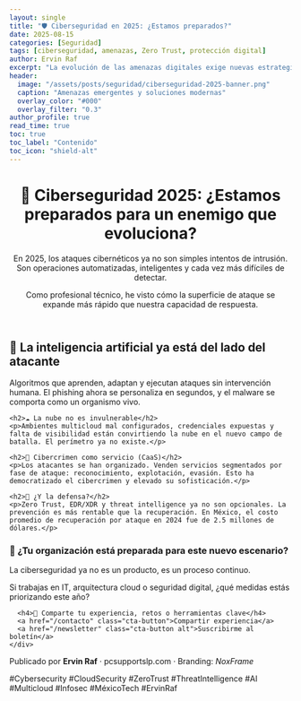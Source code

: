```yaml
---
layout: single
title: "🛡️ Ciberseguridad en 2025: ¿Estamos preparados?"
date: 2025-08-15
categories: [Seguridad]
tags: [ciberseguridad, amenazas, Zero Trust, protección digital]
author: Ervin Raf
excerpt: "La evolución de las amenazas digitales exige nuevas estrategias. Descubre cómo el enfoque Zero Trust y la automatización están redefiniendo la seguridad."
header:
  image: "/assets/posts/seguridad/ciberseguridad-2025-banner.png"
  caption: "Amenazas emergentes y soluciones modernas"
  overlay_color: "#000"
  overlay_filter: "0.3"
author_profile: true
read_time: true
toc: true
toc_label: "Contenido"
toc_icon: "shield-alt"
---
```


<div class="post-grid dark-theme">

  <header class="post-header">
    <h1>🚨 Ciberseguridad 2025: ¿Estamos preparados para un enemigo que evoluciona?</h1>
    <p>En 2025, los ataques cibernéticos ya no son simples intentos de intrusión. Son operaciones automatizadas, inteligentes y cada vez más difíciles de detectar.</p>
    <p>Como profesional técnico, he visto cómo la superficie de ataque se expande más rápido que nuestra capacidad de respuesta.</p>
  </header>

  <section class="post-content">
    <h2>🤖 La inteligencia artificial ya está del lado del atacante</h2>
    <p>Algoritmos que aprenden, adaptan y ejecutan ataques sin intervención humana. El phishing ahora se personaliza en segundos, y el malware se comporta como un organismo vivo.</p>

    <h2>☁️ La nube no es invulnerable</h2>
    <p>Ambientes multicloud mal configurados, credenciales expuestas y falta de visibilidad están convirtiendo la nube en el nuevo campo de batalla. El perímetro ya no existe.</p>

    <h2>🧩 Cibercrimen como servicio (CaaS)</h2>
    <p>Los atacantes se han organizado. Venden servicios segmentados por fase de ataque: reconocimiento, explotación, evasión. Esto ha democratizado el cibercrimen y elevado su sofisticación.</p>

    <h2>🔐 ¿Y la defensa?</h2>
    <p>Zero Trust, EDR/XDR y threat intelligence ya no son opcionales. La prevención es más rentable que la recuperación. En México, el costo promedio de recuperación por ataque en 2024 fue de 2.5 millones de dólares.</p>
  </section>

  <section class="cta-section">
    <div class="cta-box">
      <h3>💬 ¿Tu organización está preparada para este nuevo escenario?</h3>
      <p>La ciberseguridad ya no es un producto, es un proceso continuo.</p>
      <p>Si trabajas en IT, arquitectura cloud o seguridad digital, ¿qué medidas estás priorizando este año?</p>

      <h4>🔁 Comparte tu experiencia, retos o herramientas clave</h4>
      <a href="/contacto" class="cta-button">Compartir experiencia</a>
      <a href="/newsletter" class="cta-button alt">Suscribirme al boletín</a>
    </div>
  </section>

  <footer class="post-footer">
    <p>Publicado por <strong>Ervin Raf</strong> · pcsupportslp.com · Branding: <em>NoxFrame</em></p>
    <div class="tags">
      <span>#Cybersecurity</span>
      <span>#CloudSecurity</span>
      <span>#ZeroTrust</span>
      <span>#ThreatIntelligence</span>
      <span>#AI</span>
      <span>#Multicloud</span>
      <span>#Infosec</span>
      <span>#MéxicoTech</span>
      <span>#ErvinRaf</span>
    </div>
  </footer>

</div>
